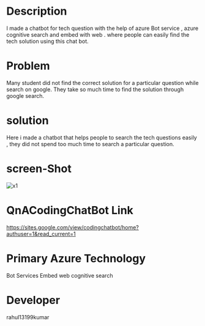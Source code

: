 # Description
I made a chatbot for tech question with the help of azure Bot service , azure cognitive search and embed with web . where people can easily find the tech solution using this chat bot.

 
# Problem 
Many student did not find the correct solution for a particular question while search on google. They take so much time to find the solution through google search.

# solution 
Here i made a chatbot that helps people to search the tech questions easily , they did not spend too much time to search a particular question.

# screen-Shot

![x1](https://user-images.githubusercontent.com/55308841/153813182-0043ad49-36f9-434e-a6d0-810af153c848.png)

# QnACodingChatBot Link
https://sites.google.com/view/codingchatbot/home?authuser=1&read_current=1



# Primary Azure Technology

Bot Services 
Embed web 
cognitive search


# Developer

rahul13199kumar
